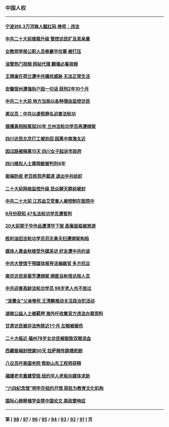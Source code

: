 ### 中国人权
---
#### [宁波对6.3万河南人赋红码 律师：违法](../../pages/ncid278/n13842291.md?10111645) 
#### [中共二十大前维稳升级 管控访民扩及其亲属](../../pages/ncid278/n13842240.md?10111645) 
#### [女教师举报公职人员修豪华坟墓 被打压](../../pages/ncid278/n13841765.md?10111645) 
#### [油管热门视频 网站代理 翻墙必看视频](http://209.222.30.114:81/youtube.html?10111645)
#### [王靖渝在荷兰遭中共骚扰威胁 无法正常生活](../../pages/ncid278/n13841496.md?10111645) 
#### [安徽宿州遭强拆户因一句话 获刑2年10个月](../../pages/ncid278/n13841475.md?10111645) 
#### [中共二十大前 地方当局以各种理由监控访民](../../pages/ncid278/n13841281.md?10111645) 
#### [美议员：中共以虚假罪名迫害法轮功](../../pages/ncid278/n13841083.md?10111645) 
#### [插播真相陷冤狱20年 兰州法轮功学员再遭绑架](../../pages/ncid278/n13840946.md?10111645) 
#### [四川访民北京打工被劝回 因离中南海太近](../../pages/ncid278/n13841006.md?10111645) 
#### [因过路被隔离15天 四川女子起诉市政府](../../pages/ncid278/n13840759.md?10111645) 
#### [四川维权人士黄晓敏被判刑4年](../../pages/ncid278/n13840478.md?10111645) 
#### [极端防疫 老百姓怨声载道 退出中共组织](../../pages/ncid278/n13840058.md?10111645) 
#### [二十大前网络监控升级 民众聊天群组被封](../../pages/ncid278/n13840014.md?10111645) 
#### [中共二十大前 江苏血艾受害人被控制在医院中](../../pages/ncid278/n13839901.md?10111645) 
#### [9月份获知 47名法轮功学员遭冤判](../../pages/ncid278/n13839495.md?10111645) 
#### [20大前郭于华作品遭清华下架 高瑜面临被旅游](../../pages/ncid278/n13839338.md?10111645) 
#### [胜利油田法轮功学员范志勇夫妇遭绑架构陷](../../pages/ncid278/n13838044.md?10111645) 
#### [媒体人黄金秋接受外媒采访 好友遭中共约谈](../../pages/ncid278/n13838646.md?10111645) 
#### [中共大使馆干预媒体报导活摘器官 多方抗议](../../pages/ncid278/n13838214.md?10111645) 
#### [南京访民吴菊芳遭绑架 绑匪自称信访局人员](../../pages/ncid278/n13837827.md?10111645) 
#### [中共迫害高龄法轮功学员 98岁老人也不放过](../../pages/ncid278/n13836765.md?10111645) 
#### [“泼墨女”父亲惨死 王清鹏推动关注政治犯活动](../../pages/ncid278/n13837018.md?10111645) 
#### [湖南公益人士被羁押 海外吁收集官方违法办案资料](../../pages/ncid278/n13837108.md?10111645) 
#### [甘肃访民被非法拘禁近1个月 左眼被砸伤](../../pages/ncid278/n13836810.md?10111645) 
#### [二十大临近 福州78岁女访民被殴致双眼流血](../../pages/ncid278/n13836711.md?10111645) 
#### [西藏极端封控逾50天 拉萨频传跳楼悲剧](../../pages/ncid278/n13836551.md?10111645) 
#### [八议员吁美国务院 帮助山东工程师获释](../../pages/ncid278/n13836379.md?10111645) 
#### [福建老宅重建受阻 纽约华人老板向媒体求助](../../pages/ncid278/n13835942.md?10111645) 
#### [“六四纪念馆”明年在纽约开馆 获批为教育文化机构](../../pages/ncid278/n13835932.md?10111645) 
#### [国际心肺移植学会禁中国论文 美政要响应](../../pages/ncid278/n13835695.md?10111645) 

---
#### 第 [ [98](./98.md?10111645) / [97](./97.md?10111645) / [96](./96.md?10111645) / [95](./95.md?10111645) / [94](./94.md?10111645) / [93](./93.md?10111645) / [92](./92.md?10111645) / [91](./91.md?10111645) ] 页
